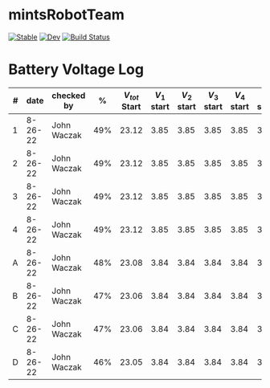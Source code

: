 # mintsRobotTeam

[![Stable](https://img.shields.io/badge/docs-stable-blue.svg)](https://mi3nts.github.io/mintsRobotTeam.jl/stable)
[![Dev](https://img.shields.io/badge/docs-dev-blue.svg)](https://mi3nts.github.io/mintsRobotTeam.jl/dev)
[![Build Status](https://github.com/mi3nts/mintsRobotTeam.jl/actions/workflows/CI.yml/badge.svg?branch=main)](https://github.com/mi3nts/mintsRobotTeam.jl/actions/workflows/CI.yml?query=branch%3Amain)

# Battery Voltage Log 
| # | date | checked by | % | $V_{tot}$ Start | $V_1$ start | $V_2$ start | $V_3$ start | $V_4$ start | $V_5$ start | $V_6$ start | $V_{tot}$ end | $V_1$ end | $V_2$ end | $V_3$ end | $V_4$ end | $V_5$ end | $V_6$ end |
| - | - | --- | - | - | - | - | - | - | - | - | - | - | - | - | - | - | - |
| 1 | 8-26-22 | John Waczak | 49% | 23.12 | 3.85 | 3.85 | 3.85 | 3.85 | 3.85 | 3.85 | 23.12 | 3.85 | 3.85 | 3.85 | 3.85 | 3.85 | 3.85 | 
| 2 | 8-26-22 | John Waczak | 49% | 23.12 | 3.85 | 3.85 | 3.85 | 3.85 | 3.85 | 3.85 | 23.12 | 3.85 | 3.85 | 3.85 | 3.85 | 3.85 | 3.85 | 
| 3 | 8-26-22 | John Waczak | 49% | 23.12 | 3.85 | 3.85 | 3.85 | 3.85 | 3.85 | 3.85 | 23.12 | 3.85 | 3.85 | 3.85 | 3.85 | 3.85 | 3.85 | 
| 4 | 8-26-22 | John Waczak | 49% | 23.12 | 3.85 | 3.85 | 3.85 | 3.85 | 3.85 | 3.85 | 23.12 | 3.85 | 3.85 | 3.85 | 3.85 | 3.85 | 3.85 | 
| A | 8-26-22 | John Waczak | 48% | 23.08 | 3.84 | 3.84 | 3.84 | 3.84 | 3.84 | 3.84 | 23.08 | 3.84 | 3.84 | 3.84 | 3.84 | 3.84 | 3.84 | 
| B | 8-26-22 | John Waczak | 47% | 23.06 | 3.84 | 3.84 | 3.84 | 3.84 | 3.84 | 3.84 | 23.06 | 3.84 | 3.84 | 3.84 | 3.84 | 3.84 | 3.84 | 
| C | 8-26-22 | John Waczak | 47% | 23.06 | 3.84 | 3.84 | 3.84 | 3.84 | 3.84 | 3.84 | 23.06 | 3.84 | 3.84 | 3.84 | 3.84 | 3.84 | 3.84 | 
| D | 8-26-22 | John Waczak | 46% | 23.05 | 3.84 | 3.84 | 3.84 | 3.84 | 3.84 | 3.84 | 23.05 | 3.84 | 3.84 | 3.84 | 3.84 | 3.84 | 3.84 | 
